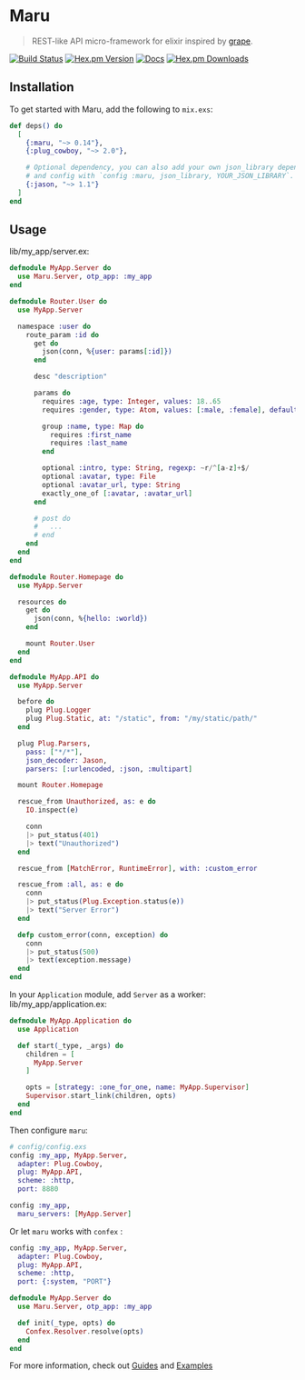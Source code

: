 # Maru

> REST-like API micro-framework for elixir inspired by [grape](https://github.com/ruby-grape/grape).

[![Build Status](https://img.shields.io/travis/elixir-maru/maru.svg?style=flat-square)](https://travis-ci.org/elixir-maru/maru)
[![Hex.pm Version](https://img.shields.io/hexpm/v/maru.svg?style=flat-square)](https://hex.pm/packages/maru)
[![Docs](https://inch-ci.org/github/elixir-maru/maru.svg?branch=master&style=flat-square)](https://inch-ci.org/github/elixir-maru/maru)
[![Hex.pm Downloads](https://img.shields.io/hexpm/dt/maru.svg?style=flat-square)](https://hex.pm/packages/maru)

## Installation

To get started with Maru, add the following to `mix.exs`:

```elixir
def deps() do
  [
    {:maru, "~> 0.14"},
    {:plug_cowboy, "~> 2.0"},

    # Optional dependency, you can also add your own json_library dependency
    # and config with `config :maru, json_library, YOUR_JSON_LIBRARY`.
    {:jason, "~> 1.1"}
  ]
end
```

## Usage

lib/my_app/server.ex:

```elixir
defmodule MyApp.Server do
  use Maru.Server, otp_app: :my_app
end

defmodule Router.User do
  use MyApp.Server

  namespace :user do
    route_param :id do
      get do
        json(conn, %{user: params[:id]})
      end

      desc "description"

      params do
        requires :age, type: Integer, values: 18..65
        requires :gender, type: Atom, values: [:male, :female], default: :female

        group :name, type: Map do
          requires :first_name
          requires :last_name
        end

        optional :intro, type: String, regexp: ~r/^[a-z]+$/
        optional :avatar, type: File
        optional :avatar_url, type: String
        exactly_one_of [:avatar, :avatar_url]
      end

      # post do
      #   ...
      # end
    end
  end
end

defmodule Router.Homepage do
  use MyApp.Server

  resources do
    get do
      json(conn, %{hello: :world})
    end

    mount Router.User
  end
end

defmodule MyApp.API do
  use MyApp.Server

  before do
    plug Plug.Logger
    plug Plug.Static, at: "/static", from: "/my/static/path/"
  end

  plug Plug.Parsers,
    pass: ["*/*"],
    json_decoder: Jason,
    parsers: [:urlencoded, :json, :multipart]

  mount Router.Homepage

  rescue_from Unauthorized, as: e do
    IO.inspect(e)

    conn
    |> put_status(401)
    |> text("Unauthorized")
  end

  rescue_from [MatchError, RuntimeError], with: :custom_error

  rescue_from :all, as: e do
    conn
    |> put_status(Plug.Exception.status(e))
    |> text("Server Error")
  end

  defp custom_error(conn, exception) do
    conn
    |> put_status(500)
    |> text(exception.message)
  end
end
```

In your `Application` module, add `Server` as a worker:
lib/my_app/application.ex:
```elixir
defmodule MyApp.Application do
  use Application

  def start(_type, _args) do
    children = [
      MyApp.Server
    ]

    opts = [strategy: :one_for_one, name: MyApp.Supervisor]
    Supervisor.start_link(children, opts)
  end
end
```

Then configure `maru`:

```elixir
# config/config.exs
config :my_app, MyApp.Server,
  adapter: Plug.Cowboy,
  plug: MyApp.API,
  scheme: :http,
  port: 8880

config :my_app,
  maru_servers: [MyApp.Server]
```

Or let `maru` works with `confex` :

```elixir
config :my_app, MyApp.Server,
  adapter: Plug.Cowboy,
  plug: MyApp.API,
  scheme: :http,
  port: {:system, "PORT"}

defmodule MyApp.Server do
  use Maru.Server, otp_app: :my_app

  def init(_type, opts) do
    Confex.Resolver.resolve(opts)
  end
end
```

For more information, check out  [Guides](https://maru.readme.io) and [Examples](https://github.com/elixir-maru/maru_examples)
